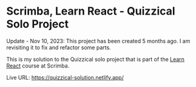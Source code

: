 # Scrimba, Learn React - Quizzical Solo Project
Update - Nov 10, 2023: This project has been created 5 months ago. I am revisiting it to fix and refactor some parts.

This is my solution to the Quizzical solo project that is part of the [Learn React](https://scrimba.com/learn/learnreact) course at Scrimba.

Live URL: https://quizzical-solution.netlify.app/